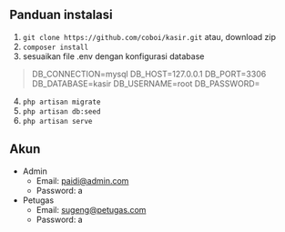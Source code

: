 ## Panduan instalasi

 1. `git clone https://github.com/coboi/kasir.git` atau, download zip
 2. `composer install`
 3. sesuaikan file .env dengan konfigurasi database

> DB_CONNECTION=mysql
> DB_HOST=127.0.0.1
> DB_PORT=3306
> DB_DATABASE=kasir
> DB_USERNAME=root
> DB_PASSWORD=

4. `php artisan migrate`
5. `php artisan db:seed`
6. `php artisan serve`

## Akun

 - Admin
	 - Email: paidi@admin.com
	 - Password: a
- Petugas
	- Email: sugeng@petugas.com
	- Password: a
